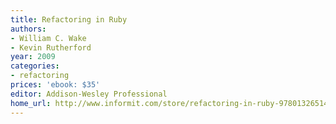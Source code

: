 ```yaml
---
title: Refactoring in Ruby
authors:
- William C. Wake
- Kevin Rutherford
year: 2009
categories:
- refactoring
prices: 'ebook: $35'
editor: Addison-Wesley Professional
home_url: http://www.informit.com/store/refactoring-in-ruby-9780132651400
---
```

